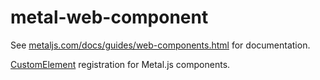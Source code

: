 # metal-web-component

See [metaljs.com/docs/guides/web-components.html](https://metaljs.com/docs/guides/web-components.html) for documentation.

[CustomElement](https://w3c.github.io/webcomponents/spec/custom/) registration for Metal.js components.
